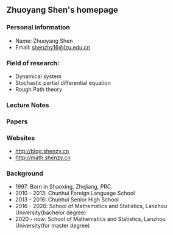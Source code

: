 ## Zhuoyang Shen's homepage

### Personal information

- Name: Zhuoyang Shen
- Email: shenzhy16@lzu.edu.cn

### Field of research: 

- Dynamical system
- Stochastic partial differential equation
- Rough Path theory


### Lecture Notes

### Papers

### Websites

- http://blog.shenzy.cn
- http://math.shenzy.cn

### Background

- 1997: Born in Shaoxing, Zhejiang, PRC.
- 2010 - 2013: Chunhui Foreign Language School
- 2013 - 2016: Chunhui Senior High School
- 2016 - 2020: School of Mathematics and Statistics, Lanzhou University(bachelor degree)
- 2020 - now: School of Mathematics and Statistics, Lanzhou University(for master degree)